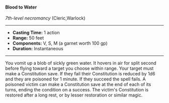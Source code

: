 #### Blood to Water
*7th-level necromancy* (Cleric,Warlock)
___
- **Casting Time:** 1 action
- **Range:** 50 feet
- **Components:** V, S, M (a garnet worth 100 gp)
- **Duration:** Instantaneous
---
You vomit up a blob of sickly green water. It hovers in air for split second before flying toward a target you choose within range. Your target must make a Constitution save. If they fail their Constitution is reduced by 1d6 and they are poisoned for 1 minute. If they succeed the spell fails. A poisoned victim can make a Constitution save at the end of each of its turns, ending the condition on a success. The victim's Constitution is restored after a long rest, or by lesser restoration  or similar magic.
